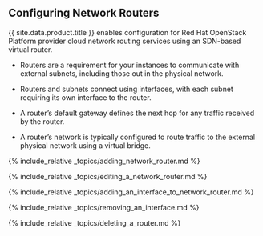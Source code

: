## Configuring Network Routers

{{ site.data.product.title }} enables configuration for Red Hat OpenStack Platform
provider cloud network routing services using an SDN-based virtual
router.

  - Routers are a requirement for your instances to communicate with
    external subnets, including those out in the physical network.

  - Routers and subnets connect using interfaces, with each subnet
    requiring its own interface to the router.

  - A router’s default gateway defines the next hop for any traffic
    received by the router.

  - A router’s network is typically configured to route traffic to the
    external physical network using a virtual bridge.

{% include_relative _topics/adding_network_router.md %}

{% include_relative _topics/editing_a_network_router.md %}

{% include_relative
_topics/adding_an_interface_to_network_router.md %}

{% include_relative _topics/removing_an_interface.md %}

{% include_relative _topics/deleting_a_router.md %}
